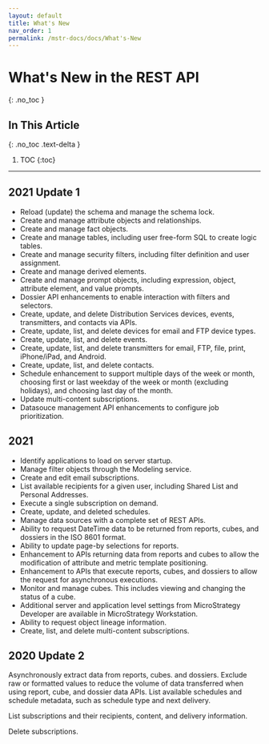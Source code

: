 ```yaml
---
layout: default
title: What's New
nav_order: 1
permalink: /mstr-docs/docs/What's-New
---
```


# What's New in the REST API
{: .no_toc }

## In This Article
{: .no_toc .text-delta }

1. TOC
{:toc}

---

## 2021 Update 1
* Reload (update) the schema and manage the schema lock.
* Create and manage attribute objects and relationships.
* Create and manage fact objects.
* Create and manage tables, including user free-form SQL to create logic tables.
* Create and manage security filters, including filter definition and user assignment.
* Create and manage derived elements.
* Create and manage prompt objects, including expression, object, attribute element, and value prompts.
* Dossier API enhancements to enable interaction with filters and selectors.
* Create, update, and delete Distribution Services devices, events, transmitters, and contacts via APIs.
* Create, update, list, and delete devices for email and FTP device types.
* Create, update, list, and delete events.
* Create, update, list, and delete transmitters for email, FTP, file, print, iPhone/iPad, and Android.
* Create, update, list, and delete contacts.
* Schedule enhancement to support multiple days of the week or month, choosing first or last weekday of the week or month (excluding holidays), and choosing last day of the month.
* Update multi-content subscriptions.
* Datasouce management API enhancements to configure job prioritization.

## 2021
* Identify applications to load on server startup.
* Manage filter objects through the Modeling service.
* Create and edit email subscriptions.
* List available recipients for a given user, including Shared List and Personal Addresses.
* Execute a single subscription on demand.
* Create, update, and deleted schedules.
* Manage data sources with a complete set of REST APIs.
* Ability to request DateTime data to be returned from reports, cubes, and dossiers in the ISO 8601 format.
* Ability to update page-by selections for reports.
* Enhancement to APIs returning data from reports and cubes to allow the modification of attribute and metric template positioning.
* Enhancement to APIs that execute reports, cubes, and dossiers to allow the request for asynchronous executions.
* Monitor and manage cubes. This includes viewing and changing the status of a cube.
* Additional server and application level settings from MicroStrategy Developer are available in MicroStrategy Workstation.
* Ability to request object lineage information.
* Create, list, and delete multi-content subscriptions.

## 2020 Update 2

Asynchronously extract data from reports, cubes. and dossiers.
Exclude raw or formatted values to reduce the volume of data transferred when using report, cube, and dossier data APIs.
List available schedules and schedule metadata, such as schedule type and next delivery.

List subscriptions and their recipients, content, and delivery information.

Delete subscriptions.
